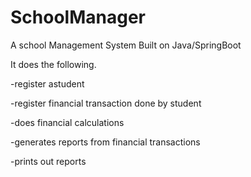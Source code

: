 # SchoolManager
A school Management System Built on Java/SpringBoot

It does the following.

-register astudent

-register financial transaction done by student

-does financial calculations

-generates reports from financial transactions

-prints out reports
